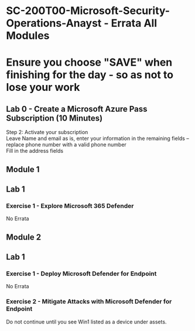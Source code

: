 # SC-200T00-Microsoft-Security-Operations-Anayst - Errata All Modules <br>
# Ensure you choose "SAVE" when finishing for the day - so as not to lose your work<br>

## Lab 0 - Create a Microsoft Azure Pass Subscription (10 Minutes) <br>

Step 2:  Activate your subscription<br>
Leave Name and email as is, enter your information in the remaining fields – replace phone number with a valid phone number<br>
Fill in the address fields<br>

## Module 1<br>

## Lab 1<br>

### Exercise 1 - Explore Microsoft 365 Defender<br>

No Errata<br>

## Module 2<br>

## Lab 1<br>

### Exercise 1 - Deploy Microsoft Defender for Endpoint<br>

No Errata

### Exercise 2 - Mitigate Attacks with Microsoft Defender for Endpoint

Do not continue until you see Win1 listed as a device under assets.  